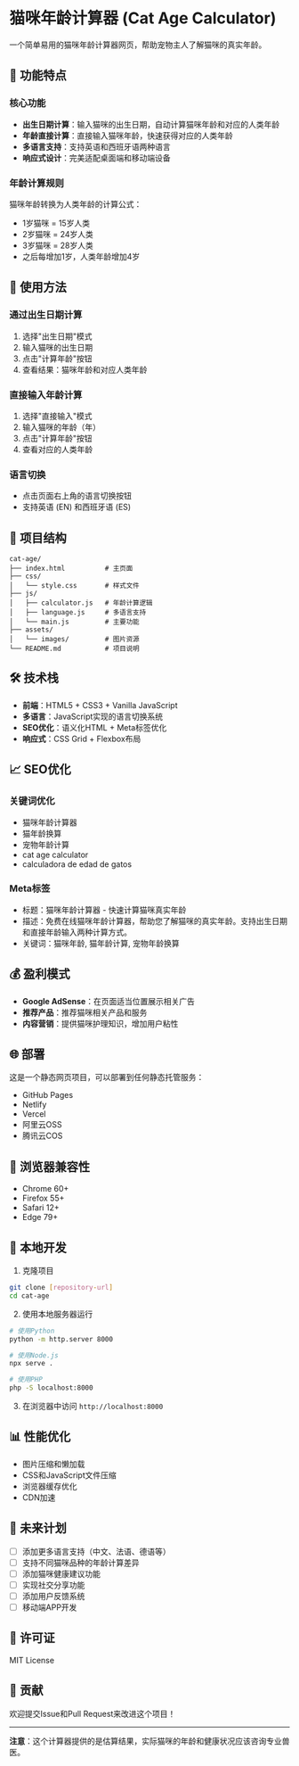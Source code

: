 # 猫咪年龄计算器 (Cat Age Calculator)

一个简单易用的猫咪年龄计算器网页，帮助宠物主人了解猫咪的真实年龄。

## 🌟 功能特点

### 核心功能
- **出生日期计算**：输入猫咪的出生日期，自动计算猫咪年龄和对应的人类年龄
- **年龄直接计算**：直接输入猫咪年龄，快速获得对应的人类年龄
- **多语言支持**：支持英语和西班牙语两种语言
- **响应式设计**：完美适配桌面端和移动端设备

### 年龄计算规则
猫咪年龄转换为人类年龄的计算公式：
- 1岁猫咪 = 15岁人类
- 2岁猫咪 = 24岁人类
- 3岁猫咪 = 28岁人类
- 之后每增加1岁，人类年龄增加4岁

## 🚀 使用方法

### 通过出生日期计算
1. 选择"出生日期"模式
2. 输入猫咪的出生日期
3. 点击"计算年龄"按钮
4. 查看结果：猫咪年龄和对应人类年龄

### 直接输入年龄计算
1. 选择"直接输入"模式
2. 输入猫咪的年龄（年）
3. 点击"计算年龄"按钮
4. 查看对应的人类年龄

### 语言切换
- 点击页面右上角的语言切换按钮
- 支持英语 (EN) 和西班牙语 (ES)

## 📁 项目结构

```
cat-age/
├── index.html          # 主页面
├── css/
│   └── style.css       # 样式文件
├── js/
│   ├── calculator.js   # 年龄计算逻辑
│   ├── language.js     # 多语言支持
│   └── main.js         # 主要功能
├── assets/
│   └── images/         # 图片资源
└── README.md           # 项目说明
```

## 🛠️ 技术栈

- **前端**：HTML5 + CSS3 + Vanilla JavaScript
- **多语言**：JavaScript实现的语言切换系统
- **SEO优化**：语义化HTML + Meta标签优化
- **响应式**：CSS Grid + Flexbox布局

## 📈 SEO优化

### 关键词优化
- 猫咪年龄计算器
- 猫年龄换算
- 宠物年龄计算
- cat age calculator
- calculadora de edad de gatos

### Meta标签
- 标题：猫咪年龄计算器 - 快速计算猫咪真实年龄
- 描述：免费在线猫咪年龄计算器，帮助您了解猫咪的真实年龄。支持出生日期和直接年龄输入两种计算方式。
- 关键词：猫咪年龄, 猫年龄计算, 宠物年龄换算

## 💰 盈利模式

- **Google AdSense**：在页面适当位置展示相关广告
- **推荐产品**：推荐猫咪相关产品和服务
- **内容营销**：提供猫咪护理知识，增加用户粘性

## 🌐 部署

这是一个静态网页项目，可以部署到任何静态托管服务：

- GitHub Pages
- Netlify
- Vercel
- 阿里云OSS
- 腾讯云COS

## 📱 浏览器兼容性

- Chrome 60+
- Firefox 55+
- Safari 12+
- Edge 79+

## 🔧 本地开发

1. 克隆项目
```bash
git clone [repository-url]
cd cat-age
```

2. 使用本地服务器运行
```bash
# 使用Python
python -m http.server 8000

# 使用Node.js
npx serve .

# 使用PHP
php -S localhost:8000
```

3. 在浏览器中访问 `http://localhost:8000`

## 📊 性能优化

- 图片压缩和懒加载
- CSS和JavaScript文件压缩
- 浏览器缓存优化
- CDN加速

## 🔮 未来计划

- [ ] 添加更多语言支持（中文、法语、德语等）
- [ ] 支持不同猫咪品种的年龄计算差异
- [ ] 添加猫咪健康建议功能
- [ ] 实现社交分享功能
- [ ] 添加用户反馈系统
- [ ] 移动端APP开发

## 📄 许可证

MIT License

## 🤝 贡献

欢迎提交Issue和Pull Request来改进这个项目！

---

**注意**：这个计算器提供的是估算结果，实际猫咪的年龄和健康状况应该咨询专业兽医。 